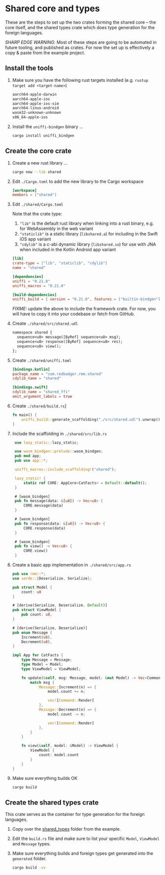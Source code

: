 # Shared core and types

These are the steps to set up the two crates forming the shared core – the core itself, and the shared types crate which does type generation for the foreign languages.

*SHARP EDGE WARNING*: Most of these steps are going to be automated in future tooling, and published as crates. For now the set up is effectively a copy & paste from the example project.

## Install the tools

1. Make sure you have the following rust targets installed (e.g. `rustup target add <target-name>`)

   ```txt
   aarch64-apple-darwin
   aarch64-apple-ios
   aarch64-apple-ios-sim
   aarch64-linux-android
   wasm32-unknown-unknown
   x86_64-apple-ios
   ```

1. Install the `uniffi-bindgen` binary ...

   ```sh
   cargo install uniffi_bindgen
   ```

## Create the core crate

1. Create a new rust library ...

   ```sh
   cargo new --lib shared
   ```

1. Edit `./Cargo.toml` to add the new library to the Cargo workspace

   ```toml
   [workspace]
   members = ["shared"]
   ```

1. Edit `./shared/Cargo.toml`

   Note that the crate type:

   1. `"lib"` is the default rust library when linking into a rust binary, e.g. for WebAssembly in the web variant
   2. `"staticlib"` is a static library (`libshared.a`) for including in the Swift iOS app variant
   3. `"cdylib"` is a c-abi dynamic library (`libshared.so`) for use with JNA when included in the Kotlin Android app variant

   ```toml
   [lib]
   crate-type = ["lib", "staticlib", "cdylib"]
   name = "shared"

   [dependencies]
   uniffi = "0.21.0"
   uniffi_macros = "0.21.0"

   [build-dependencies]
   uniffi_build = { version = "0.21.0", features = ["builtin-bindgen"] }
   ```

   *FIXME:* update the above to include the framework crate. For now, you will have to copy it into your codebase or fetch from GitHub.

1. Create `./shared/src/shared.udl`

   ```txt
   namespace shared {
     sequence<u8> message([ByRef] sequence<u8> msg);
     sequence<u8> response([ByRef] sequence<u8> res);
     sequence<u8> view();
   };
   ```

1. Create `./shared/uniffi.toml`

   ```toml
   [bindings.kotlin]
   package_name = "com.redbadger.rmm.shared"
   cdylib_name = "shared"

   [bindings.swift]
   cdylib_name = "shared_ffi"
   omit_argument_labels = true
   ```

1. Create `./shared/build.rs`]

   ```rust
   fn main() {
       uniffi_build::generate_scaffolding("./src/shared.udl").unwrap();
   }
   ```

1. Include the scaffolding in `./shared/src/lib.rs`

   ```rust
    use lazy_static::lazy_static;

    use wasm_bindgen::prelude::wasm_bindgen;
    pub mod app;
    pub use app::*;

    uniffi_macros::include_scaffolding!("shared");

    lazy_static! {
        static ref CORE: AppCore<CatFacts> = Default::default();
    }

    # [wasm_bindgen]
    pub fn message(data: &[u8]) -> Vec<u8> {
        CORE.message(data)
    }

    # [wasm_bindgen]
    pub fn response(data: &[u8]) -> Vec<u8> {
        CORE.response(data)
    }

    # [wasm_bindgen]
    pub fn view() -> Vec<u8> {
        CORE.view()
    }
   ```

1. Create a basic app implementation in `./shared/src/app.rs`

    ```rust
    pub use rmm::*;
    use serde::{Deserialize, Serialize};

    pub struct Model {
        count: u8
    }

    # [derive(Serialize, Deserialize, Default)]
    pub struct ViewModel {
        pub count: u8,
    }

    # [derive(Serialize, Deserialize)]
    pub enum Message {
        Increment(u8),
        Decrement(u8),
    }

    impl App for CatFacts {
        type Message = Message;
        type Model = Model;
        type ViewModel = ViewModel;

        fn update(&self, msg: Message, model: &mut Model) -> Vec<Command<Message>> {
            match msg {
                Message::Increment(n) => {
                    model.count += n;

                    vec![Command::Render]
                },
                Message::Decrement(n) => {
                    model.count -= n;

                    vec![Command::Render]
                },
            }
        }

        fn view(&self, model: &Model) -> ViewModel {        
            ViewModel {
                count: model.count
            }
        }
    }
    ```

1. Make sure everything builds OK

   ```sh
   cargo build
   ```

## Create the shared types crate

This crate serves as the container for type generation for the foreign languages.

1. Copy over the [shared_types](https://github.com/redbadger/rmm/tree/docs/shared_types/) folder from the example.

1. Edit the `build.rs` file and make sure to list your specific `Model`, `ViewModel` and `Message` types.

1. Make sure everything builds and foreign types get generated into the `generated` folder.

    ```sh
    cargo build -vv
    ```
